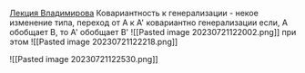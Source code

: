 [Лекция Владимирова](https://youtu.be/D6nn1PLJrzg?t=4174)
Ковариантность к генерализации - некое изменение типа, переход от A к A' ковариантно генерализации если,  А обобщает B, то A' обобщает B'
![[Pasted image 20230721122002.png]]
при этом
![[Pasted image 20230721122218.png]]

![[Pasted image 20230721122530.png]]
